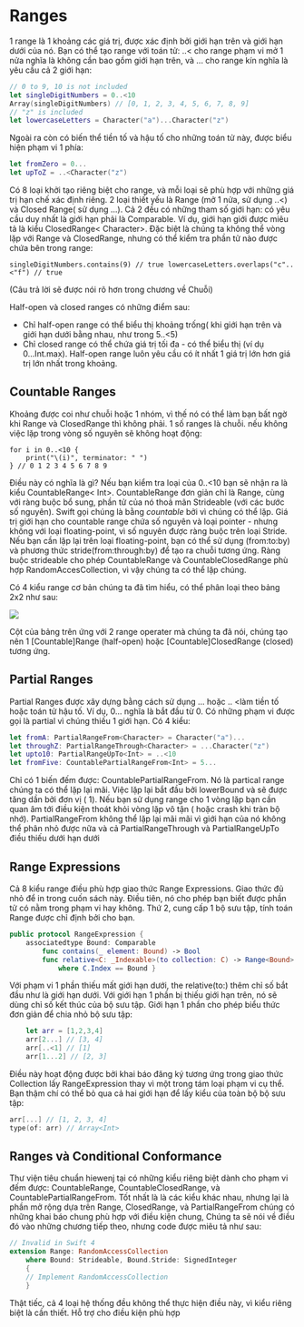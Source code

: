 # Ranges
1 range là 1 khoảng các giá trị, được xác định bởi giới hạn trên và giới hạn dưới của nó. Bạn có thể tạo range với toán tử: ..< cho range phạm vi mở 1 nửa nghĩa là không cần bao gồm giới hạn trên, và ... cho range kín nghĩa là yêu cầu cả 2 giới hạn:

```swift 
// 0 to 9, 10 is not included
let singleDigitNumbers = 0..<10 
Array(singleDigitNumbers) // [0, 1, 2, 3, 4, 5, 6, 7, 8, 9] 
// "z" is included
let lowercaseLetters = Character("a")...Character("z")
```

Ngoài ra còn có biến thể tiền tố và hậu tố cho những toán tử này, được biểu hiện phạm vi 1 phía:

```swift 
let fromZero = 0...
let upToZ = ..<Character("z")
```

Có 8 loại khởi tạo riêng biệt cho range, và mỗi loại sẽ phù hợp với những giá trị hạn chế xác định riêng. 2 loại thiết yếu là Range (mở 1 nửa, sử dụng ..<) và Closed Range( sử dụng ...). Cả 2 đều có những tham số giới hạn: có yêu cầu duy nhất là giới hạn phải là Comparable. Ví dụ, giới hạn giới được miêu tả là kiểu ClosedRange< Character>. Đặc biệt là chúng ta không thể vòng lặp với Range và ClosedRange, nhưng có thể kiểm tra phần tử nào được chứa bên trong range:
    
`singleDigitNumbers.contains(9) // true lowercaseLetters.overlaps("c"..<"f") // true`

(Câu trả lời sẽ được nói rõ hơn trong chương về Chuỗi)

Half-open và closed ranges có những điểm sau:
* Chỉ half-open range có thể biểu thị khoảng trống( khi giới hạn trên và giới hạn dưới bằng nhau, như trong 5..<5)
* Chỉ closed range có thể chứa giá trị tối đa - có thể biểu thị (ví dụ 0...Int.max). Half-open range luôn yêu cầu có ít nhất 1 giá trị lớn hơn giá trị lớn nhất trong khoảng.

## Countable Ranges
Khoảng được coi như chuỗi hoặc 1 nhóm, vì thế nó có thể làm bạn bất ngờ khi Range và ClosedRange thì không phải. 1 số ranges là chuỗi. nếu không việc lặp trong vòng số nguyên sẽ không hoạt động:

```
for i in 0..<10 {
    print("\(i)", terminator: " ")
} // 0 1 2 3 4 5 6 7 8 9
```

Điều này có nghĩa là gì? Nếu bạn kiểm tra loại của 0..<10 bạn sẽ nhận ra là kiểu CountableRange< Int>. CountableRange đơn giản chỉ là Range, cùng với ràng buộc bổ sung, phần tử của nó thoả mãn Strideable (với các bước số nguyên). Swift gọi chúng là bằng *countable* bởi vì chúng có thể lặp. Giá trị giới hạn cho countable range chứa số nguyên và loại pointer - nhưng không với loại floating-point, vì số nguyên được ràng buộc trên loại Stride. Nếu bạn cần lặp lại trên loại floating-point, bạn có thể sử dụng (from:to:by) và phương thức stride(from:through:by) để tạo ra chuỗi tương ứng. Ràng buộc strideable cho phép CountableRange và CountableClosedRange phù hợp RandomAccesCollection, vì vậy chúng ta có thể lặp chúng.

Có 4 kiểu range cơ bản chúng ta đã tìm hiểu, có thể phân loại theo bảng 2x2 như sau:

![](https://images.viblo.asia/0d2054b0-580d-487d-9c16-6f691657483a.png)

Cột của bảng trên ứng với 2 range operater mà chúng ta đã nói, chúng tạo nên 1 [Countable]Range (half-open) hoặc [Countable]ClosedRange (closed) tương ứng. 

## Partial Ranges
Partial Ranges được xây dựng bằng cách sử dụng ... hoặc .. <làm tiền tố hoặc toán tử hậu tố. Ví dụ, 0... nghĩa là bắt đầu từ 0. Có những phạm vi được gọi là partial vì chúng thiếu 1 giới hạn. Có 4 kiểu:

```swift 
let fromA: PartialRangeFrom<Character> = Character("a")...
let throughZ: PartialRangeThrough<Character> = ...Character("z") 
let upto10: PartialRangeUpTo<Int> = ..<10
let fromFive: CountablePartialRangeFrom<Int> = 5...
```

Chỉ có 1 biến đếm được: CountablePartialRangeFrom. Nó là partical range chúng ta có thể lặp lại mãi. Việc lặp lại bắt đầu bởi lowerBound và sẽ được tăng dần bởi đơn vị ( 1). Nếu bạn sử dụng range cho 1 vòng lặp bạn cần quan âm tới điều kiện thoát khỏi vòng lặp vô tận ( hoặc crash khi tràn bộ nhớ). PartialRangeFrom không thể lặp lại mãi mãi vì giới hạn của nó không thể phân nhỏ được nữa và cả PartialRangeThrough và PartialRangeUpTo điều thiếu dưới hạn dưới

## Range Expressions
Cả 8 kiểu range điều phù hợp giao thức Range Expressions. Giao thức đủ nhỏ để in trong cuốn sách này. Điều tiên, nó cho phép bạn biết được phần tử có nằm trong phạm vi hay không. Thứ 2, cung cấp 1 bộ sưu tập, tính toán Range được chỉ định bởi cho bạn.

```swift 
public protocol RangeExpression {
    associatedtype Bound: Comparable
        func contains(_ element: Bound) -> Bool
        func relative<C: _Indexable>(to collection: C) -> Range<Bound>
            where C.Index == Bound }
```

Với phạm vi 1 phần thiếu mất giới hạn dưới, the relative(to:) thêm chỉ số bắt đầu như là giới hạn dưới. Với giới hạn 1 phần bị thiếu giới hạn trên, nó sẽ dùng chỉ số kết thúc của bộ sưu tập. Giới hạn 1 phần cho phép biểu thức đơn giản để chia nhỏ bộ sưu tập:

```swift
    let arr = [1,2,3,4] 
    arr[2...] // [3, 4] 
    arr[..<1] // [1]
    arr[1...2] // [2, 3]
```

Điều này hoạt động được bởi khai báo đăng ký tương ứng trong giao thức Collection lấy RangeExpression thay vì một trong tám loại phạm vi cụ thể. Bạn thậm chí có thể bỏ qua cả hai giới hạn để lấy kiểu của toàn bộ bộ sưu tập:

```swift
arr[...] // [1, 2, 3, 4] 
type(of: arr) // Array<Int>
```

## Ranges và Conditional Conformance
Thư viện tiêu chuẩn hiewenj tại có những kiểu riêng biệt dành cho phạm vi đếm được: CountableRange, CountableClosedRange, và CountablePartialRangeFrom. Tốt nhất là là các kiểu khác nhau, nhưng lại là phần mở rộng dựa trên Range, ClosedRange, và PartialRangeFrom chúng có những khai báo chung phù hợp với điều kiện chung, Chúng ta sẽ nói về điều đó vào những chương tiếp theo, nhưng code được miêu tả như sau:

```swift 
// Invalid in Swift 4
extension Range: RandomAccessCollection
    where Bound: Strideable, Bound.Stride: SignedInteger
    {
    // Implement RandomAccessCollection
    }
```

Thật tiếc, cả 4 loại hệ thống đều không thể thực hiện điều này, vì kiểu riêng biệt là cần thiết. Hỗ trợ cho điều kiện phù hợp